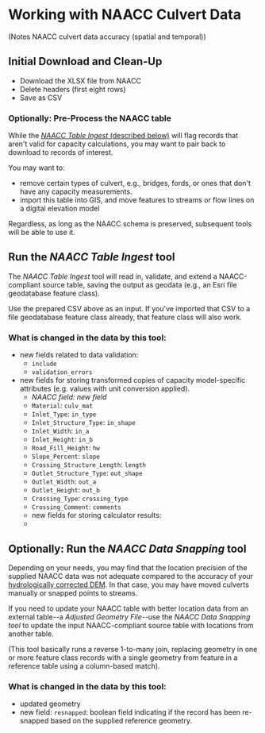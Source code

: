 # Working with NAACC Culvert Data

(Notes NAACC culvert data accuracy (spatial and temporal))

## Initial Download and Clean-Up

* Download the XLSX file from NAACC
* Delete headers (first eight rows)
* Save as CSV

### Optionally: Pre-Process the NAACC table

While the [*NAACC Table Ingest* (described below)](#run-the-naacc-table-ingest-tool) will flag records that aren't valid for capacity calculations, you may want to pair back to download to records of interest.

You may want to:

* remove certain types of culvert, e.g., bridges, fords, or ones that don't have any capacity measurements.
* import this table into GIS, and move features to streams or flow lines on a digital elevation model

Regardless, as long as the NAACC schema is preserved, subsequent tools will be able to use it.

## Run the *NAACC Table Ingest* tool

The *NAACC Table Ingest* tool will read in, validate, and extend a NAACC-compliant source table, saving the output as geodata (e.g., an Esri file geodatabase feature class).

Use the prepared CSV above as an input. If you've imported that CSV to a file geodatabase feature class already, that feature class will also work.

### What is changed in the data by this tool:

* new fields related to data validation: 
  * `include` 
  * `validation_errors`
* new fields for storing transformed copies of capacity model-specific attributes (e.g. values with unit conversion applied). 
  * *NAACC field: new field*
  * `Material`: `culv_mat`
  * `Inlet_Type`: `in_type`
  * `Inlet_Structure_Type`: `in_shape`
  * `Inlet_Width`: `in_a`
  * `Inlet_Height`: `in_b`
  * `Road_Fill_Height`: `hw`
  * `Slope_Percent`: `slope`
  * `Crossing_Structure_Length`: `length`
  * `Outlet_Structure_Type`: `out_shape`
  * `Outlet_Width`: `out_a`
  * `Outlet_Height`: `out_b`
  * `Crossing_Type`: `crossing_type`
  * `Crossing_Comment`: `comments`
  * new fields for storing calculator results:
  * 

## Optionally: Run the *NAACC Data Snapping* tool

Depending on your needs, you may find that the location precision of the supplied NAACC data was not adequate compared to the accuracy of your [hydrologically corrected DEM](data-dem.md). In that case, you may have moved culverts manually or snapped points to streams.

If you need to update your NAACC table with better location data from an external table--a *Adjusted Geometry File*--use the *NAACC Data Snapping tool* to update the input NAACC-compliant source table with locations from another table.

(This tool basically runs a reverse 1-to-many join, replacing geometry in one or more feature class records with a single geometry from feature in a reference table using a column-based match).

### What is changed in the data by this tool:

* updated geometry
* new field: `resnapped`: boolean field indicating if the record has been re-snapped based on the supplied reference geometry.
